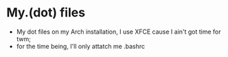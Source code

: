 # My.(dot) files
- My dot files on my Arch installation, I use XFCE cause I ain't got time for twm;
- for the time being, I'll only attatch me .bashrc
